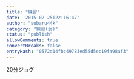 ```yaml
---
title: "練習"
date: '2015-02-25T22:16:47'
author: "subaru44k"
category: "練習(弱)"
status: "publish"
allowComments: true
convertBreaks: false
entryHash: "0572d14fbc49783ed55d5ec19fa98af3"
---
```

20分ジョグ
